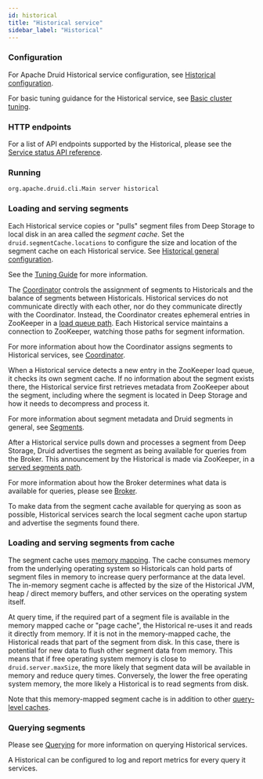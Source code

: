 ```yaml
---
id: historical
title: "Historical service"
sidebar_label: "Historical"
---
```


<!--
  ~ Licensed to the Apache Software Foundation (ASF) under one
  ~ or more contributor license agreements.  See the NOTICE file
  ~ distributed with this work for additional information
  ~ regarding copyright ownership.  The ASF licenses this file
  ~ to you under the Apache License, Version 2.0 (the
  ~ "License"); you may not use this file except in compliance
  ~ with the License.  You may obtain a copy of the License at
  ~
  ~   http://www.apache.org/licenses/LICENSE-2.0
  ~
  ~ Unless required by applicable law or agreed to in writing,
  ~ software distributed under the License is distributed on an
  ~ "AS IS" BASIS, WITHOUT WARRANTIES OR CONDITIONS OF ANY
  ~ KIND, either express or implied.  See the License for the
  ~ specific language governing permissions and limitations
  ~ under the License.
  -->


### Configuration

For Apache Druid Historical service configuration, see [Historical configuration](../configuration/index.md#historical).

For basic tuning guidance for the Historical service, see [Basic cluster tuning](../operations/basic-cluster-tuning.md#historical).

### HTTP endpoints

For a list of API endpoints supported by the Historical, please see the [Service status API reference](../api-reference/service-status-api.md#historical).

### Running

```
org.apache.druid.cli.Main server historical
```

### Loading and serving segments

Each Historical service copies or "pulls" segment files from Deep Storage to local disk in an area called the *segment cache*.  Set the `druid.segmentCache.locations` to configure the size and location of the segment cache on each Historical service. See [Historical general configuration](../configuration/index.md#historical-general-configuration).

See the [Tuning Guide](../operations/basic-cluster-tuning.md#segment-cache-size) for more information.

The [Coordinator](../design/coordinator.md) controls the assignment of segments to Historicals and the balance of segments between Historicals. Historical services do not communicate directly with each other, nor do they communicate directly with the Coordinator. Instead, the Coordinator creates ephemeral entries in ZooKeeper in a [load queue path](../configuration/index.md#path-configuration). Each Historical service maintains a connection to ZooKeeper, watching those paths for segment information.

For more information about how the Coordinator assigns segments to Historical services, see [Coordinator](../design/coordinator.md).

When a Historical service detects a new entry in the ZooKeeper load queue, it checks its own segment cache. If no information about the segment exists there, the Historical service first retrieves metadata from ZooKeeper about the segment, including where the segment is located in Deep Storage and how it needs to decompress and process it.

For more information about segment metadata and Druid segments in general, see [Segments](../design/segments.md).

After a Historical service pulls down and processes a segment from Deep Storage, Druid advertises the segment as being available for queries from the Broker. This announcement by the Historical is made via ZooKeeper, in a [served segments path](../configuration/index.md#path-configuration).

For more information about how the Broker determines what data is available for queries, please see [Broker](broker.md).

To make data from the segment cache available for querying as soon as possible, Historical services search the local segment cache upon startup and advertise the segments found there.

### Loading and serving segments from cache

The segment cache uses [memory mapping](https://en.wikipedia.org/wiki/Mmap). The cache consumes memory from the underlying operating system so Historicals can hold parts of segment files in memory to increase query performance at the data level. The in-memory segment cache is affected by the size of the Historical JVM, heap / direct memory buffers, and other services on the operating system itself.

At query time, if the required part of a segment file is available in the memory mapped cache or "page cache", the Historical re-uses it and reads it directly from memory. If it is not in the memory-mapped cache, the Historical reads that part of the segment from disk. In this case, there is potential for new data to flush other segment data from memory. This means that if free operating system memory is close to `druid.server.maxSize`, the more likely that segment data will be available in memory and reduce query times. Conversely, the lower the free operating system memory, the more likely a Historical is to read segments from disk.

Note that this memory-mapped segment cache is in addition to other [query-level caches](../querying/caching.md).

### Querying segments

Please see [Querying](../querying/querying.md) for more information on querying Historical services.

A Historical can be configured to log and report metrics for every query it services.
